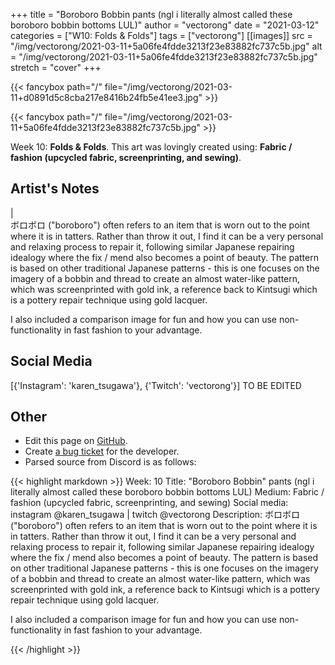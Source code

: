 +++
title =       "Boroboro Bobbin pants  (ngl i literally almost called these boroboro bobbin bottoms LUL)"
author =      "vectorong"
date =        "2021-03-12"
categories =  ["W10: Folds & Folds"]
tags =        ["vectorong"]
[[images]]
                      src = "/img/vectorong/2021-03-11+5a06fe4fdde3213f23e83882fc737c5b.jpg"
                      alt = "/img/vectorong/2021-03-11+5a06fe4fdde3213f23e83882fc737c5b.jpg"
                      stretch = "cover"
+++


{{< fancybox path="/" file="/img/vectorong/2021-03-11+d0891d5c8cba217e8416b24fb5e41ee3.jpg" >}}

{{< fancybox path="/" file="/img/vectorong/2021-03-11+5a06fe4fdde3213f23e83882fc737c5b.jpg" >}}


Week 10: **Folds & Folds**. This art was lovingly created using: **Fabric / fashion (upcycled fabric, screenprinting, and sewing)**.

## Artist's Notes

|   
ボロボロ ("boroboro") often refers to an item that is worn out to the point where it is in tatters. Rather than throw it out, I find it can be a very personal and relaxing process to repair it, following similar Japanese repairing idealogy where the fix / mend also becomes a point of beauty. The pattern is based on other traditional Japanese patterns - this is one focuses on the imagery of a bobbin and thread to create an almost water-like pattern, which was screenprinted with gold ink, a reference back to Kintsugi which is a pottery repair technique using gold lacquer.

I also included a comparison image for fun and how you can use non-functionality in fast fashion to your advantage.

## Social Media

[{'Instagram': 'karen_tsugawa'}, {'Twitch': 'vectorong'}] TO BE EDITED

## Other

- Edit this page on [GitHub](https://github.com/teaminkling/web-refresh/edit/main/blog/content/blog/vectorong-week-10-c07e.md).
- Create [a bug ticket](https://github.com/teaminkling/web-refresh/issues/new?assignees=&labels=bug&template=problem-report.md&title=) for the developer.
- Parsed source from Discord is as follows:

{{< highlight markdown >}}
Week: 10
Title: "Boroboro Bobbin" pants  (ngl i literally almost called these boroboro bobbin bottoms LUL)
Medium: Fabric / fashion (upcycled fabric, screenprinting, and sewing)
Social media: instagram @karen_tsugawa  |  twitch @vectorong 
Description: ボロボロ ("boroboro") often refers to an item that is worn out to the point where it is in tatters. Rather than throw it out, I find it can be a very personal and relaxing process to repair it, following similar Japanese repairing idealogy where the fix / mend also becomes a point of beauty. The pattern is based on other traditional Japanese patterns - this is one focuses on the imagery of a bobbin and thread to create an almost water-like pattern, which was screenprinted with gold ink, a reference back to Kintsugi which is a pottery repair technique using gold lacquer.

I also included a comparison image for fun and how you can use non-functionality in fast fashion to your advantage.


{{< /highlight >}}